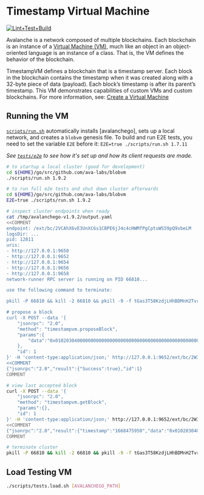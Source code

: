 # Timestamp Virtual Machine

[![Lint+Test+Build](https://github.com/ava-labs/timestampvm/actions/workflows/lint_test_build.yml/badge.svg)](https://github.com/ava-labs/timestampvm/actions/workflows/lint_test_build.yml)

Avalanche is a network composed of multiple blockchains. Each blockchain is an instance of a [Virtual Machine (VM)](https://docs.avax.network/learn/platform-overview#virtual-machines), much like an object in an object-oriented language is an instance of a class. That is, the VM defines the behavior of the blockchain.

TimestampVM defines a blockchain that is a timestamp server. Each block in the blockchain contains the timestamp when it was created along with a 32-byte piece of data (payload). Each block’s timestamp is after its parent’s timestamp. This VM demonstrates capabilities of custom VMs and custom blockchains. For more information, see: [Create a Virtual Machine](https://docs.avax.network/build/tutorials/platform/create-a-virtual-machine-vm)

## Running the VM
[`scripts/run.sh`](scripts/run.sh) automatically installs [avalanchego], sets up a local network,
and creates a `blobvm` genesis file. To build and run E2E tests, you need to set the variable `E2E` before it: `E2E=true ./scripts/run.sh 1.7.11`

_See [`tests/e2e`](tests/e2e) to see how it's set up and how its client requests are made._

```bash
# to startup a local cluster (good for development)
cd ${HOME}/go/src/github.com/ava-labs/blobvm
./scripts/run.sh 1.9.2

# to run full e2e tests and shut down cluster afterwards
cd ${HOME}/go/src/github.com/ava-labs/blobvm
E2E=true ./scripts/run.sh 1.9.2

# inspect cluster endpoints when ready
cat /tmp/avalanchego-v1.9.2/output.yaml
<<COMMENT
endpoint: /ext/bc/2VCAhX6vE3UnXC6s1CBPE6jJ4c4cHWMfPgCptuWS59pQ9vbeLM
logsDir: ...
pid: 12811
uris:
- http://127.0.0.1:9650
- http://127.0.0.1:9652
- http://127.0.0.1:9654
- http://127.0.0.1:9656
- http://127.0.0.1:9658
network-runner RPC server is running on PID 66810...

use the following command to terminate:

pkill -P 66810 && kill -2 66810 && pkill -9 -f tGas3T58KzdjLHhBDMnH2TvrddhqTji5iZAMZ3RXs2NLpSnhH

# propose a block
curl -X POST --data '{
    "jsonrpc": "2.0",
    "method": "timestampvm.proposeBlock",
    "params":{
        "data":"0x01020304000000000000000000000000000000000000000000000000000000003f004e9c"
    },
    "id": 1
}' -H 'content-type:application/json;' http://127.0.0.1:9652/ext/bc/2W3Gn3E3xKSeHQZP47iybpgH6pk3JRWbNQs9P2FrKvXcHSNteB
<<COMMENT
{"jsonrpc":"2.0","result":{"Success":true},"id":1}
COMMENT

# view last accepted block
curl -X POST --data '{
    "jsonrpc": "2.0",
    "method": "timestampvm.getBlock",
    "params":{},
    "id": 1
}' -H 'content-type:application/json;' http://127.0.0.1:9652/ext/bc/2W3Gn3E3xKSeHQZP47iybpgH6pk3JRWbNQs9P2FrKvXcHSNteB
<<COMMENT
{"jsonrpc":"2.0","result":{"timestamp":"1668475950","data":"0x01020304000000000000000000000000000000000000000000000000000000003f004e9c","height":"1","id":"2RbyqtZcr8DWnxWjD2jLaPUsjd2cxMFbjz1kmJjR7gDpp3txvz","parentID":"SdVstz8FpkYxsneD2XQDk2CK7d1EBe4YVqkhftgbvUiyFfeHJ"},"id":1}
COMMENT

# terminate cluster
pkill -P 66810 && kill -2 66810 && pkill -9 -f tGas3T58KzdjLHhBDMnH2TvrddhqTji5iZAMZ3RXs2NLpSnhH
```

## Load Testing VM
```bash
./scripts/tests.load.sh [AVALANCHEGO_PATH]
```
